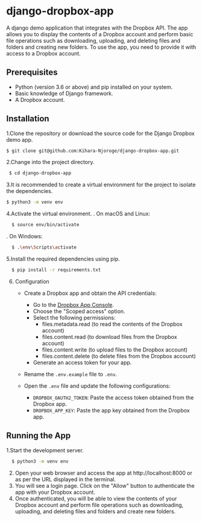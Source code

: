 # django-dropbox-app
A django demo application that integrates with the Dropbox API. The app allows you to display the contents of a Dropbox account and perform basic file operations such as downloading, uploading, and deleting files and folders and creating new folders. To use the app, you need to provide it with access to a Dropbox account.

## Prerequisites
- Python (version 3.6 or above) and pip installed on your system.
- Basic knowledge of Django framework.
- A Dropbox account.

## Installation
  1.Clone the repository or download the source code for the Django Dropbox demo app.  
  ```bash
  $ git clone git@github.com:Kihara-Njoroge/django-dropbox-app.git
  ```
  2.Change into the project directory.
  ```bash
   $ cd django-dropbox-app
  ```
  3.It is recommended to create a virtual environment for the project to isolate the dependencies.
  ```bash
  $ python3 -m venv env
  ```
  4.Activate the virtual environment.
  . On macOS and Linux:
  ```bash
    $ source env/bin/activate
  ```
  . On Windows:
  ```bash
    $ .\env\Scripts\activate
  ```
  5.Install the required dependencies using pip.
  ```bash
    $ pip install -r requirements.txt
  ```
6. Configuration

    - Create a Dropbox app and obtain the API credentials:
        - Go to the [Dropbox App Console](https://www.dropbox.com/developers/apps/create).
        - Choose the "Scoped access" option.
        - Select the following permissions:
            - files.metadata.read (to read the contents of the Dropbox account)
            - files.content.read (to download files from the Dropbox account)
            - files.content.write (to upload files to the Dropbox account)
            - files.content.delete (to delete files from the Dropbox account)
        - Generate an access token for your app.

    - Rename the `.env.example` file to `.env`.

    - Open the `.env` file and update the following configurations:
        - `DROPBOX_OAUTH2_TOKEN`: Paste the access token obtained from the Dropbox app.
        - `DROPBOX_APP_KEY`: Paste the app key obtained from the Dropbox app.


          
## Running the App
  1.Start the development server.
  ```bash
    $ python3 -m venv env
  ```
  2. Open your web browser and access the app at http://localhost:8000 or as per the URL displayed in the terminal.
  3. You will see a login page. Click on the "Allow" button to authenticate the app with your Dropbox account.
  4. Once authenticated, you will be able to view the contents of your Dropbox account and perform file operations such as           downloading, uploading, and deleting files and folders and create new folders.




  





